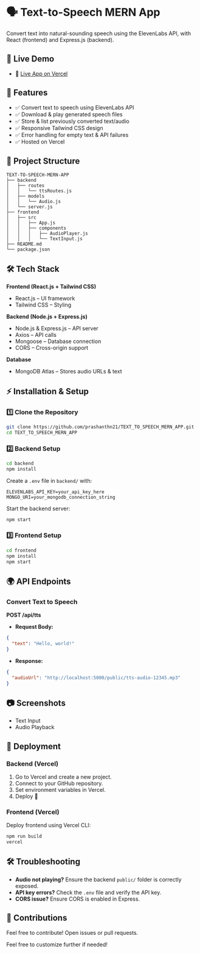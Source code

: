 
# 🗣️ Text-to-Speech MERN App

Convert text into natural-sounding speech using the ElevenLabs API, with React (frontend) and Express.js (backend).

## 🚀 Live Demo
- 🔗 [Live App on Vercel](#)

## 📌 Features
- ✅ Convert text to speech using ElevenLabs API
- ✅ Download & play generated speech files
- ✅ Store & list previously converted text/audio
- ✅ Responsive Tailwind CSS design
- ✅ Error handling for empty text & API failures
- ✅ Hosted on Vercel

## 📂 Project Structure
```
TEXT-TO-SPEECH-MERN-APP
├── backend
│   ├── routes
│   │   └── ttsRoutes.js
│   ├── models
│   │   └── Audio.js
│   └── server.js
├── frontend
│   ├── src
│   │   ├── App.js
│   │   ├── components
│   │   │   ├── AudioPlayer.js
│   │   │   └── TextInput.js
├── README.md
└── package.json
```

## 🛠️ Tech Stack
**Frontend (React.js + Tailwind CSS)**
- React.js – UI framework
- Tailwind CSS – Styling

**Backend (Node.js + Express.js)**
- Node.js & Express.js – API server
- Axios – API calls
- Mongoose – Database connection
- CORS – Cross-origin support

**Database**
- MongoDB Atlas – Stores audio URLs & text

## ⚡ Installation & Setup

### 1️⃣ Clone the Repository
```sh
git clone https://github.com/prashanthn21/TEXT_TO_SPEECH_MERN_APP.git
cd TEXT_TO_SPEECH_MERN_APP
```

### 2️⃣ Backend Setup
```sh
cd backend
npm install
```
Create a `.env` file in `backend/` with:
```
ELEVENLABS_API_KEY=your_api_key_here
MONGO_URI=your_mongodb_connection_string
```
Start the backend server:
```sh
npm start
```

### 3️⃣ Frontend Setup
```sh
cd frontend
npm install
npm start
```

## 🌍 API Endpoints

### Convert Text to Speech
**POST /api/tts**
- **Request Body:**
```json
{
  "text": "Hello, world!"
}
```
- **Response:**
```json
{
  "audioUrl": "http://localhost:5000/public/tts-audio-12345.mp3"
}
```

## 📷 Screenshots
- Text Input
- Audio Playback

## 🚀 Deployment

### Backend (Vercel)
1. Go to Vercel and create a new project.
2. Connect to your GitHub repository.
3. Set environment variables in Vercel.
4. Deploy 🚀

### Frontend (Vercel)
Deploy frontend using Vercel CLI:
```sh
npm run build
vercel
```

## 🛠️ Troubleshooting
- **Audio not playing?** Ensure the backend `public/` folder is correctly exposed.
- **API key errors?** Check the `.env` file and verify the API key.
- **CORS issue?** Ensure CORS is enabled in Express.

## 🙌 Contributions
Feel free to contribute! Open issues or pull requests.



Feel free to customize further if needed!
